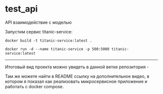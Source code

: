# test_api
API взаимодействие с моделью



Запустим сервис titanic-service:
```
docker build -t titanic-service:latest .   

docker run -d --name titanic-service -p 500:5000 titanic-service:latest
```
---
Итоговый вид проекта можно увидеть в данной ветке репозитория - 

Там же можете найти в README ссылку на дополнительное видео, в котором я показал как реализовать микросервисное приложение и работать с docker compose.
